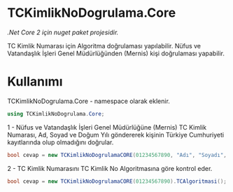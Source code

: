 # TCKimlikNoDogrulama.Core

*.Net Core 2 için nuget paket projesidir.* 

TC Kimlik Numarası için Algoritma doğrulaması yapılabilir. 
Nüfus ve Vatandaşlık İşleri Genel Müdürlüğünden (Mernis) kişi doğrulaması yapabilir. 

# Kullanımı

TCKimlikNoDogrulama.Core - namespace olarak eklenir.

```csharp      
using TCKimlikNoDogrulama.Core;
```

1 - Nüfus ve Vatandaşlık İşleri Genel Müdürlüğüne (Mernis) TC Kimlik Numarası, Ad, Soyad ve Doğum Yılı göndererek kişinin Türkiye Cumhuriyeti kayıtlarında olup olmadığını doğrular. 

```csharp      
bool cevap = new TCKimlikNoDogrulamaCORE(01234567890, "Adı", "Soyadı", 1900).KisiVarMi();
```


2 - TC Kimlik Numarasını TC Kimlik No Algoritmasına göre kontrol eder.

```csharp      
bool cevap = new TCKimlikNoDogrulamaCORE(01234567890).TCAlgoritmasi();
```
